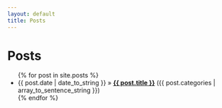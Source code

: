 ```yaml
---
layout: default
title: Posts
---
```


# Posts

<div id="home">
  <ul class="posts">
    {% for post in site.posts %}
      <li><span>{{ post.date | date_to_string }}</span> &raquo; <strong><a href="{{ post.url }}">{{ post.title }}</strong></a> ({{ post.categories | array_to_sentence_string }})</li>
    {% endfor %}
  </ul>
</div>